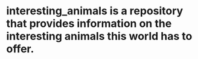 # interesting_animals is a repository that provides information on the interesting animals this world has to offer. 

